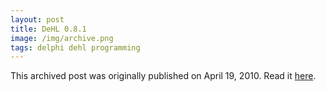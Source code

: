 ```yaml
---
layout: post
title: DeHL 0.8.1
image: /img/archive.png
tags: delphi dehl programming
---
```

This archived post was originally published on April 19, 2010. Read it [here](/alex.ciobanu.org/index6986.html).
